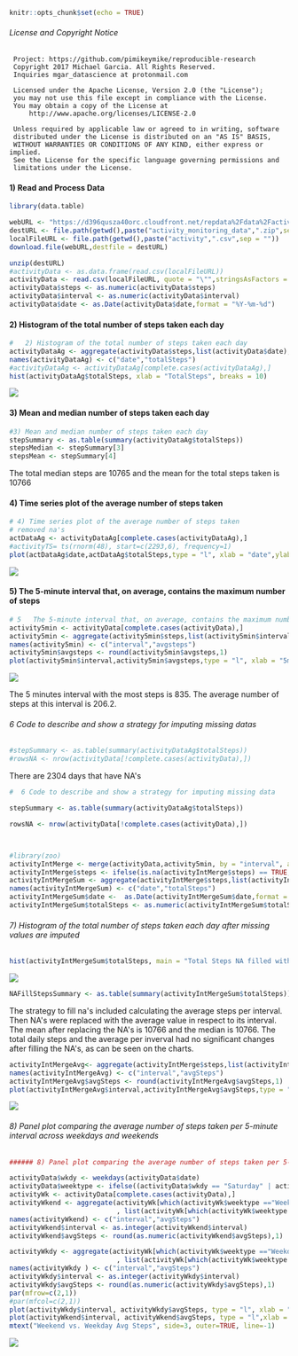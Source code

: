 ``` r
knitr::opts_chunk$set(echo = TRUE)
```

###### License and Copyright Notice

     Project: https://github.com/pimikeymike/reproducible-research
     Copyright 2017 Michael Garcia. All Rights Reserved.
     Inquiries mgar_datascience at protonmail.com
     
     Licensed under the Apache License, Version 2.0 (the "License");
     you may not use this file except in compliance with the License.
     You may obtain a copy of the License at
         http://www.apache.org/licenses/LICENSE-2.0
     
     Unless required by applicable law or agreed to in writing, software
     distributed under the License is distributed on an "AS IS" BASIS,
     WITHOUT WARRANTIES OR CONDITIONS OF ANY KIND, either express or implied.
     See the License for the specific language governing permissions and
     limitations under the License.

#### 1) Read and Process Data

``` r
library(data.table)

webURL <- "https://d396qusza40orc.cloudfront.net/repdata%2Fdata%2Factivity.zip"
destURL <- file.path(getwd(),paste("activity_monitoring_data",".zip",sep = ""))
localFileURL <- file.path(getwd(),paste("activity",".csv",sep = ""))
download.file(webURL,destfile = destURL)

unzip(destURL)
#activityData <- as.data.frame(read.csv(localFileURL))
activityData <- read.csv(localFileURL, quote = "\"",stringsAsFactors = FALSE)
activityData$steps <- as.numeric(activityData$steps)
activityData$interval <- as.numeric(activityData$interval)
activityData$date <- as.Date(activityData$date,format = "%Y-%m-%d")
```

#### 2) Histogram of the total number of steps taken each day

``` r
#   2) Histogram of the total number of steps taken each day
activityDataAg <- aggregate(activityData$steps,list(activityData$date),sum)
names(activityDataAg) <- c("date","totalSteps")
#activityDataAg <- activityDataAg[complete.cases(activityDataAg),]
hist(activityDataAg$totalSteps, xlab = "TotalSteps", breaks = 10)
```

![](PA1_githubMarkdown_files/figure-markdown_github/unnamed-chunk-2-1.png)

#### 3) Mean and median number of steps taken each day

``` r
#3) Mean and median number of steps taken each day
stepSummary <- as.table(summary(activityDataAg$totalSteps))
stepsMedian <- stepSummary[3]
stepsMean <- stepSummary[4]
```

The total median steps are 10765 and the mean for the total steps taken is 10766

#### 4) Time series plot of the average number of steps taken

``` r
# 4) Time series plot of the average number of steps taken
# removed na's
actDataAg <- activityDataAg[complete.cases(activityDataAg),]
#activityTS= ts(rnorm(48), start=c(2293,6), frequency=1)
plot(actDataAg$date,actDataAg$totalSteps,type = "l", xlab = "date",ylab = "total steps")
```

![](PA1_githubMarkdown_files/figure-markdown_github/unnamed-chunk-4-1.png)

#### 5) The 5-minute interval that, on average, contains the maximum number of steps

``` r
# 5   The 5-minute interval that, on average, contains the maximum number of steps
activity5min <- activityData[complete.cases(activityData),]
activity5min <- aggregate(activity5min$steps,list(activity5min$interval),mean)
names(activity5min) <- c("interval","avgsteps")
activity5min$avgsteps <- round(activity5min$avgsteps,1)
plot(activity5min$interval,activity5min$avgsteps,type = "l", xlab = "5min interval", ylab = "5min Avg Steps")
```

![](PA1_githubMarkdown_files/figure-markdown_github/unnamed-chunk-5-1.png)

The 5 minutes interval with the most steps is 835. The average number of steps at this interval is 206.2.

###### 6 Code to describe and show a strategy for imputing missing datas

``` r
#stepSummary <- as.table(summary(activityDataAg$totalSteps))
#rowsNA <- nrow(activityData[!complete.cases(activityData),])
```

There are 2304 days that have NA's

``` r
#  6 Code to describe and show a strategy for imputing missing data

stepSummary <- as.table(summary(activityDataAg$totalSteps))

rowsNA <- nrow(activityData[!complete.cases(activityData),])



#library(zoo)
activityIntMerge <- merge(activityData,activity5min, by = "interval", all.x = TRUE)
activityIntMerge$steps <- ifelse(is.na(activityIntMerge$steps) == TRUE, activityIntMerge$avgsteps, activityIntMerge$steps)
activityIntMergeSum <- aggregate(activityIntMerge$steps,list(activityIntMerge$date),sum)
names(activityIntMergeSum) <- c("date","totalSteps")
activityIntMergeSum$date <-  as.Date(activityIntMergeSum$date,format = "%Y-%m-%d")
activityIntMergeSum$totalSteps <- as.numeric(activityIntMergeSum$totalSteps)
```

###### 7) Histogram of the total number of steps taken each day after missing values are imputed

``` r
hist(activityIntMergeSum$totalSteps, main = "Total Steps NA filled with Interval Avg",xlab = "TotalSteps", breaks = 10 )
```

![](PA1_githubMarkdown_files/figure-markdown_github/unnamed-chunk-8-1.png)

``` r
NAFillStepsSummary <- as.table(summary(activityIntMergeSum$totalSteps))
```

The strategy to fill na's included calculating the average steps per interval. Then NA's were replaced with the average value in respect to its interval. The mean after replacing the NA's is 10766 and the median is 10766. The total daily steps and the average per inverval had no significant changes after filling the NA's, as can be seen on the charts.

``` r
activityIntMergeAvg<- aggregate(activityIntMerge$steps,list(activityIntMerge$interval),mean)
names(activityIntMergeAvg) <- c("interval","avgSteps")
activityIntMergeAvg$avgSteps <- round(activityIntMergeAvg$avgSteps,1)
plot(activityIntMergeAvg$interval,activityIntMergeAvg$avgSteps,type = "l", main = "Interval after NA Filled",xlab = "5min interval", ylab = "5min Avg Steps")
```

![](PA1_githubMarkdown_files/figure-markdown_github/unnamed-chunk-9-1.png)

###### 8) Panel plot comparing the average number of steps taken per 5-minute interval across weekdays and weekends

``` r
###### 8) Panel plot comparing the average number of steps taken per 5-minute interval across weekdays and weekends

activityData$wkdy <- weekdays(activityData$date)
activityData$weektype <- ifelse((activityData$wkdy == "Saturday" | activityData$wkdy == "Sunday"), "Weekend", "Weekday" )
activityWk <- activityData[complete.cases(activityData),]
activityWkend <- aggregate(activityWk[which(activityWk$weektype =="Weekend"),"steps"]
                           , list(activityWk[which(activityWk$weektype =="Weekend"),"interval"]),mean)
names(activityWkend) <- c("interval","avgSteps")
activityWkend$interval <- as.integer(activityWkend$interval)
activityWkend$avgSteps <- round(as.numeric(activityWkend$avgSteps),1)

activityWkdy <- aggregate(activityWk[which(activityWk$weektype =="Weekday"),"steps"]
                           , list(activityWk[which(activityWk$weektype =="Weekday"),"interval"]),mean)
names(activityWkdy ) <- c("interval","avgSteps")
activityWkdy$interval <- as.integer(activityWkdy$interval)
activityWkdy$avgSteps <- round(as.numeric(activityWkdy$avgSteps),1)
par(mfrow=c(2,1))
#par(mfcol=c(2,1))
plot(activityWkdy$interval, activityWkdy$avgSteps, type = "l", xlab = "", ylab = "WkDay Avg Steps")
plot(activityWkend$interval, activityWkend$avgSteps, type = "l",xlab = "interval", ylab = "WkEnd Avg Steps")
mtext("Weekend vs. Weekday Avg Steps", side=3, outer=TRUE, line=-1) 
```

![](PA1_githubMarkdown_files/figure-markdown_github/unnamed-chunk-10-1.png)
